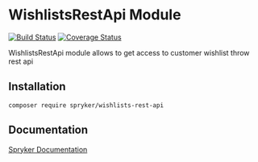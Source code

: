 # WishlistsRestApi Module
[![Build Status](https://travis-ci.org/spryker/wishlists-rest-api.svg)](https://travis-ci.org/spryker/wishlists-rest-api)
[![Coverage Status](https://coveralls.io/repos/github/spryker/wishlists-rest-api/badge.svg)](https://coveralls.io/github/spryker/wishlists-rest-api)

WishlistsRestApi module allows to get access to customer wishlist throw rest api

## Installation

```
composer require spryker/wishlists-rest-api
```

## Documentation

[Spryker Documentation](https://academy.spryker.com/developing_with_spryker/module_guide/modules.html)
